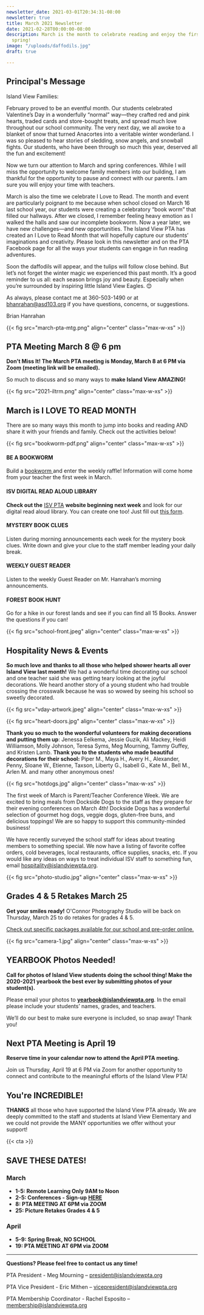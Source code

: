 ```yaml
---
newsletter_date: 2021-03-01T20:34:31-08:00
newsletter: true
title: March 2021 Newsletter
date: 2021-02-28T00:00:00-08:00
description: March is the month to celebrate reading and enjoy the first hints of
  spring!
image: "/uploads/daffodils.jpg"
draft: true

---
```

## Principal's Message

Island View Families:

February proved to be an eventful month. Our students celebrated Valentine’s Day in a wonderfully “normal” way—they crafted red and pink hearts, traded cards and store-bought treats, and spread much love throughout our school community. The very next day, we all awoke to a blanket of snow that turned Anacortes into a veritable winter wonderland. I was so pleased to hear stories of sledding, snow angels, and snowball fights. Our students, who have been through so much this year, deserved all the fun and excitement!

Now we turn our attention to March and spring conferences. While I will miss the opportunity to welcome family members into our building, I am thankful for the opportunity to pause and connect with our parents. I am sure you will enjoy your time with teachers.

March is also the time we celebrate I Love to Read. The month and event are particularly poignant to me because when school closed on March 16 last school year, our students were creating a celebratory “book worm” that filled our hallways. After we closed, I remember feeling heavy emotion as I walked the halls and saw our incomplete bookworm. Now a year later, we have new challenges—and new opportunities. The Island View PTA has created an I Love to Read Month that will hopefully capture our students’ imaginations and creativity. Please look in this newsletter and on the PTA Facebook page for all the ways your students can engage in fun reading adventures.

Soon the daffodils will appear, and the tulips will follow close behind. But let’s not forget the winter magic we experienced this past month. It’s a good reminder to us all: each season brings joy and beauty. Especially when you’re surrounded by inspiring little Island View Eagles. 😊

As always, please contact me at 360-503-1490 or at [bhanrahan@asd103.org](mailto:bhanrahan@asd103.org) if you have questions, concerns, or suggestions.

Brian Hanrahan

{{< fig src="march-pta-mtg.png" align="center" class="max-w-xs" >}}

## PTA Meeting March 8 @ 6 pm

**Don't Miss It!  The March PTA meeting is Monday, March 8 at 6 PM via Zoom (meeting link will be emailed).**

So much to discuss and so many ways to **make Island View AMAZING!**

{{< fig src="2021-iltrm.png" align="center" class="max-w-xs" >}}

## March is I LOVE TO READ MONTH

There are so many ways this month to jump into books and reading AND share it with your friends and family. Check out the activities below!

{{< fig src="bookworm-pdf.png" align="center" class="max-w-xs" >}}

#### BE A BOOKWORM

Build a [bookworm ](https://docs.google.com/document/d/10zADLrw5vdYyhpjNyu6aSX_-uwsd_LrjbMaq7aTqAt4/edit?usp=sharing)and enter the weekly raffle! Information will come home from your teacher the first week in March.

#### ISV DIGITAL READ ALOUD LIBRARY

**Check out the** [ISV PTA](https://www.islandviewpta.org/) **website beginning next week** and look for our digital read aloud library. You can create one too! Just fill out [this form](https://docs.google.com/forms/d/e/1FAIpQLSeHURa8sWjUWhPXzvo6QFAZD1VF2XPF2rQRtU87bVGUukQmuQ/viewform?usp=sf_link).

#### MYSTERY BOOK CLUES

Listen during morning announcements each week for the mystery book clues. Write down and give your clue to the staff member leading your daily break.

#### WEEKLY GUEST READER

Listen to the weekly Guest Reader on Mr. Hanrahan’s morning announcements.

#### FOREST BOOK HUNT

Go for a hike in our forest lands and see if you can find all 15 Books. Answer the questions if you can!

{{< fig src="school-front.jpeg" align="center" class="max-w-xs" >}}

## Hospitality News & Events

**So much love and thanks to all those who helped shower hearts all over Island View last month!** We had a wonderful time decorating our school and one teacher said she was getting teary looking at the joyful decorations.  We heard another story of a young student who had trouble crossing the crosswalk because he was so wowed by seeing his school so sweetly decorated.

{{< fig src="vday-artwork.jpeg" align="center" class="max-w-xs" >}}

{{< fig src="heart-doors.jpg" align="center" class="max-w-xs" >}}

**Thank you so much to the wonderful volunteers for making decorations and putting them up**: Jenessa Eelkema, Jessie Guzik, Ali Mackey, Heidi Williamson, Molly Johnson, Teresa Syms, Meg Mourning, Tammy Guffey, and Kristen Lamb. **Thank you to the students who made beautiful decorations for their school:** Piper M., Maya H., Avery H., Alexander, Penny, Sloane W., Etienne, Taxson, Liberty G., Isabell G., Kate M., Bell M., Arlen M. and many other anonymous ones!

{{< fig src="hotdogs.jpg" align="center" class="max-w-xs" >}}

The first week of March is Parent/Teacher Conference Week. We are excited to bring meals from Dockside Dogs to the staff as they prepare for their evening conferences on March 4th! Dockside Dogs has a wonderful selection of gourmet hog dogs, veggie dogs, gluten-free buns, and delicious toppings! We are so happy to support this community-minded business!

We have recently surveyed the school staff for ideas about treating members to something special. We now have a listing of favorite coffee orders, cold beverages, local restaurants, office supplies, snacks, etc. If you would like any ideas on ways to treat individual ISV staff to something fun, email [hospitality@islandviewpta.org](mailto:hospitality@islandviewpta.org).

{{< fig src="photo-studio.jpg" align="center" class="max-w-xs" >}}

## Grades 4 & 5 Retakes March 25

**Get your smiles ready!** O'Connor Photography Studio will be back on Thursday, March 25 to do retakes for grades 4 & 5.

[Check out specific packages available for our school and pre-order online.](https://vando.imagequix.com/g1000828643#login)

{{< fig src="camera-1.jpg" align="center" class="max-w-xs" >}}

## YEARBOOK Photos Needed!

**Call for photos of Island View students doing the school thing! Make the 2020-2021 yearbook the best ever by submitting photos of your student(s).**

Please email your photos to [**yearbook@islandviewpta.org**](mailto:yearbook@islandviewpta.org). In the email please include your students’ names, grades, and teachers.

We’ll do our best to make sure everyone is included, so snap away! Thank you!

## Next PTA Meeting is April 19

**Reserve time in your calendar now to attend the April PTA meeting.**

Join us Thursday, April 19 at 6 PM via Zoom for another opportunity to connect and contribute to the meaningful efforts of the Island VIew PTA!

## You're INCREDIBLE!

**THANKS** all those who have supported the Island View PTA already. We are deeply committed to the staff and students at Island View Elementary and we could not provide the MANY opportunities we offer without your support!

{{< cta >}}

## SAVE THESE DATES!

### March

* **1-5: Remote Learning Only 9AM to Noon**
* **2-5: Conferences - Sign-up** [**HERE**](https://www.signupgenius.com/go/30E054BA5AA29A7F85-october)
* **8: PTA MEETING AT 6PM via ZOOM**
* **25: Picture Retakes Grades 4 & 5**

### April

* **5-9: Spring Break, NO SCHOOL**
* **19: PTA MEETING AT 6PM via ZOOM**

***

**Questions? Please feel free to contact us any time!**

PTA President - Meg Mourning – [president@islandviewpta.org](mailto:president@islandviewpta.org)

PTA Vice President - Eric Mithen – [vicepresident@islandviewpta.org](mailto:vicepresident@islandviewpta.org)

PTA Membership Coordinator - Rachel Esposito – [membership@islandviewpta.org](mailto:membership@islandviewpta.org)